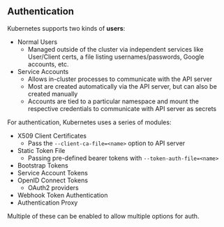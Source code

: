 ## Authentication

Kubernetes supports two kinds of <b>users</b>:

- Normal Users
    - Managed outside of the cluster via independent services like User/Client certs, a file listing usernames/passwords, Google accounts, etc.
- Service Accounts
    - Allows in-cluster processes to communicate with the API server
    - Most are created automatically via the API server, but can also be created manually
    - Accounts are tied to a particular namespace and mount the respective credentials to communicate with API server as secrets

For authentication, Kubernetes uses a series of modules:

- X509 Client Certificates
    - Pass the `--client-ca-file=<name>` option to API server
- Static Token File
    - Passing pre-defined bearer tokens with `--token-auth-file=<name>`
- Bootstrap Tokens
- Service Account Tokens
- OpenID Connect Tokens
    - OAuth2 providers
- Webhook Token Authentication
- Authentication Proxy

Multiple of these can be enabled to allow multiple options for auth.
